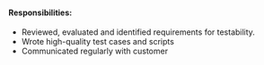 #### Responsibilities:
- Reviewed, evaluated and identified requirements for
testability.
-  Wrote high-quality test cases and scripts
- Communicated regularly with customer
